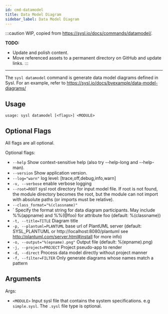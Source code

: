 ```yaml
---
id: cmd-datamodel
title: Data Model Diagram
sidebar_label: Data Model Diagram
---
```


:::caution
WIP, copied from https://sysl.io/docs/commands/datamodel/.

**TODO:**
* Update and polish content.
* Move referenced assets to a permanent directory on GitHub and update links.
:::

---


The `sysl datamodel` command is generate data model diagrams defined in Sysl. For an example, refer to <https://sysl.io/docs/byexample/data-model-diagrams/>

## Usage

```
usage: sysl datamodel [<flags>] <MODULE>
```

## Optional Flags

All flags are all optional.

Optional flags:

- `--help` Show context-sensitive help (also try --help-long and --help-man).
- `--version` Show application version.
- `--log="warn"` log level: [trace,off,debug,info,warn]
- `-v, --verbose` enable verbose logging
- `--root=ROOT` sysl root directory for input model file. If root is not found, the module directory becomes the root, but the module can not import with absolute paths (or imports must be relative).
- `--class_format="%(classname)"`
- ` Specify the format string for data diagram participants. May include %%(appname) and %%(@foo) for attribute foo (default: %(classname))
- `-t, --title=TITLE` Diagram title
- `-p, --plantuml=PLANTUML` base url of PlantUML server (default: SYSL_PLANTUML or http://localhost:8080/plantuml see http://plantuml.com/server.html#install for more info)
- `-o, --output="%(epname).png"` Output file (default: %(epname).png)
- `-j, --project=PROJECT` Project pseudo-app to render
- `-d, --direct` Process data model directly without project manner
- `-f, --filter=FILTER` Only generate diagrams whose names match a pattern

## Arguments

Args:

- `<MODULE>` Input sysl file that contains the system specifications. e.g `simple.sysl`. The `.sysl` file type is optional.
